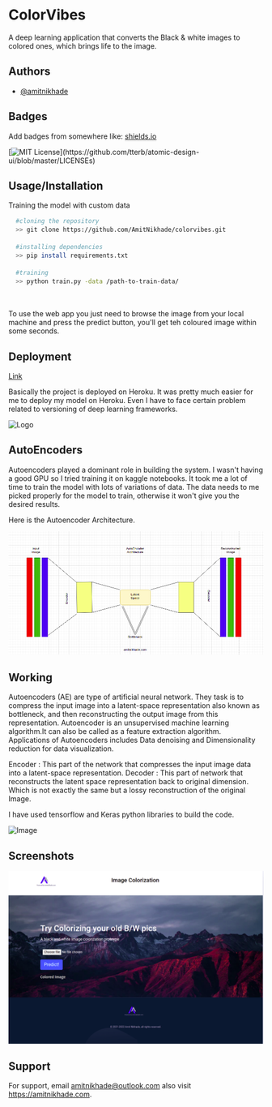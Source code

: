 
# ColorVibes

A deep learning application that converts the Black & white images to colored ones, which brings life to the image.




## Authors

- [@amitnikhade](https://amitnikhade.com/)

  
## Badges

Add badges from somewhere like: [shields.io](https://shields.io/)

[![MIT License](https://img.shields.io/apm/l/atomic-design-ui.svg?)](https://github.com/tterb/atomic-design-ui/blob/master/LICENSEs)

## Usage/Installation

Training the model with custom data
```bash
  #cloning the repository
  >> git clone https://github.com/AmitNikhade/colorvibes.git

  #installing dependencies
  >> pip install requirements.txt

  #training
  >> python train.py -data /path-to-train-data/

  
```

  To use the web app you just need to browse the image from your local machine and press the predict button, you'll get teh coloured image within some seconds.

## Deployment
[Link](https://colorvibes.herokuapp.com/)

Basically the project is deployed on Heroku. It was pretty much easier for me to deploy my model on Heroku. Even I have to face certain problem related to versioning of deep learning frameworks. 

![Logo](https://coursework.vschool.io/content/images/size/w2000/2017/12/Image-result-for-heroku-photo-banner.png)


## AutoEncoders

Autoencoders played a dominant role in building the system. I wasn't having a good GPU so I tried training it on kaggle notebooks. It took me a lot of time to train the model with lots of variations of data. The data needs to me picked properly for the model to train, otherwise it won't give you the desired results.  

Here is the Autoencoder Architecture.


![Image](https://github.com/AmitNikhade/colorvibes/blob/master/Autoencoder.png?raw=true)



## Working

Autoencoders (AE) are type of artificial neural network. They task is to compress the input image into a latent-space representation also known as bottleneck, and then reconstructing the output image from this representation. Autoencoder is an unsupervised machine learning algorithm.It can also be called as a feature extraction algorithm.
Applications of Autoencoders includes Data denoising and Dimensionality reduction for data visualization.

Encoder : This part of the network that compresses the input image data into a latent-space representation.
Decoder : This part of network that reconstructs the latent space representation back to original dimension. Which is not exactly the same but a lossy reconstruction of the original Image.

I have used tensorflow and Keras python libraries to build the code.

![Image](https://miro.medium.com/max/1000/1*LkKz4wtZNBo5i-Vc8DWhTA.png)

## Screenshots

![App Screenshot](https://github.com/AmitNikhade/colorvibes/blob/master/Screenshot-20210813132428-1444x976.png?raw=true)



  
## Support

For support, email amitnikhade@outlook.com also visit https://amitnikhade.com.

  
